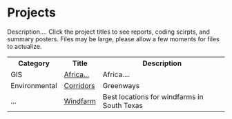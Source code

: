 # Projects
Description.... Click the project titles to see reports, coding scirpts, and summary posters. Files may be large, please allow a few moments for files to actualize.

<table align="center">
    <tr>
        <th> Category </th> <th> Title </th> <th> Description</th>
    </tr>
    <tr>
        <td>GIS</td>    <td><a href="Major_Projects/Africa_Report.pdf">Africa...</a></td>  <td> Africa....</td>
    </tr>
    <tr>
        <td>Environmental</td>   <td><a href="Major_Projects/Corridors_Final.pdf">Corridors</a></td>   <td>Greenways</td>
    </tr>
    <tr>
        <td>...</td>   <td><a href="Major_Projects/Windfarm_Poster.pdf">Windfarm </a></td>   <td>Best locations for windfarms in South Texas</td>
    </tr>
</table>